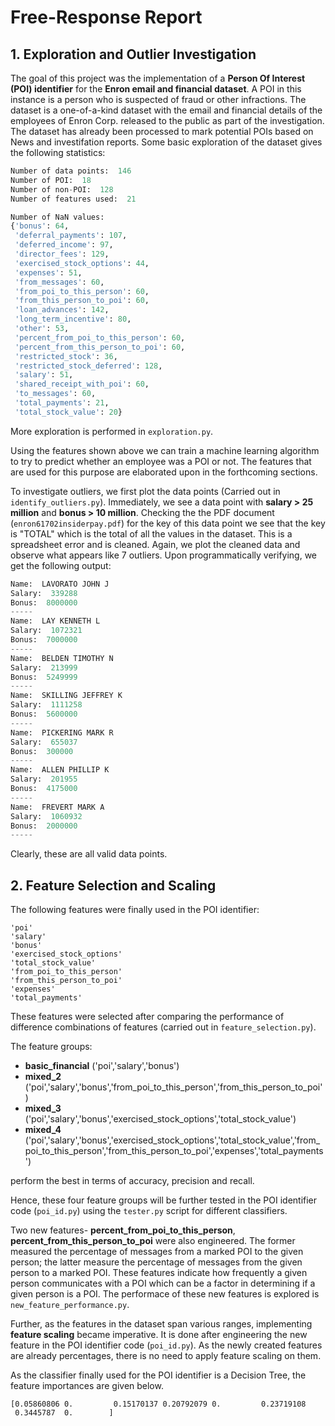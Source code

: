 # Free-Response Report

## 1. Exploration and Outlier Investigation

The goal of this project was the implementation of a **Person Of Interest (POI) identifier** for the **Enron email and financial dataset**. A POI in this instance is a person who is suspected of fraud or other infractions. The dataset is a one-of-a-kind dataset with the email and financial details of the employees of Enron Corp. released to the public as part of the investigation. The dataset has already been processed to mark potential POIs based on News and investifation reports. Some basic exploration of the dataset gives the following statistics:
```python
Number of data points:  146
Number of POI:  18
Number of non-POI:  128
Number of features used:  21

Number of NaN values:
{'bonus': 64,
 'deferral_payments': 107,
 'deferred_income': 97,
 'director_fees': 129,
 'exercised_stock_options': 44,
 'expenses': 51,
 'from_messages': 60,
 'from_poi_to_this_person': 60,
 'from_this_person_to_poi': 60,
 'loan_advances': 142,
 'long_term_incentive': 80,
 'other': 53,
 'percent_from_poi_to_this_person': 60,
 'percent_from_this_person_to_poi': 60,
 'restricted_stock': 36,
 'restricted_stock_deferred': 128,
 'salary': 51,
 'shared_receipt_with_poi': 60,
 'to_messages': 60,
 'total_payments': 21,
 'total_stock_value': 20}
```
More exploration is performed in `exploration.py`.

Using the features shown above we can train a machine learning algorithm to try to predict whether an employee was a POI or not. The features that are used for this purpose are elaborated upon in the forthcoming sections.

To investigate outliers, we first plot the data points (Carried out in `identify_outliers.py`). Immediately, we see a data point with **salary > 25 million** and **bonus > 10 million**. Checking the the PDF document (`enron61702insiderpay.pdf`) for the key of this data point we see that the key is "TOTAL" which is the total of all the values in the dataset. This is a spreadsheet error and is cleaned. Again, we plot the cleaned data and observe what appears like 7 outliers. Upon programmatically verifying, we get the following output:
```python
Name:  LAVORATO JOHN J
Salary:  339288
Bonus:  8000000
-----
Name:  LAY KENNETH L
Salary:  1072321
Bonus:  7000000
-----
Name:  BELDEN TIMOTHY N
Salary:  213999
Bonus:  5249999
-----
Name:  SKILLING JEFFREY K
Salary:  1111258
Bonus:  5600000
-----
Name:  PICKERING MARK R
Salary:  655037
Bonus:  300000
-----
Name:  ALLEN PHILLIP K
Salary:  201955
Bonus:  4175000
-----
Name:  FREVERT MARK A
Salary:  1060932
Bonus:  2000000
-----
```
Clearly, these are all valid data points.

## 2. Feature Selection and Scaling

The following features were finally used in the POI identifier:
```
'poi'
'salary'
'bonus'
'exercised_stock_options'
'total_stock_value'
'from_poi_to_this_person'
'from_this_person_to_poi'
'expenses'
'total_payments'
```
These features were selected after comparing the performance of difference combinations of features (carried out in `feature_selection.py`).

The feature groups:
* **basic_financial** ('poi','salary','bonus')
* **mixed_2** ('poi','salary','bonus','from_poi_to_this_person','from_this_person_to_poi')
* **mixed_3** ('poi','salary','bonus','exercised_stock_options','total_stock_value')
* **mixed_4** ('poi','salary','bonus','exercised_stock_options','total_stock_value','from_poi_to_this_person','from_this_person_to_poi','expenses','total_payments')

perform the best in terms of accuracy, precision and recall.

Hence, these four feature groups will be further tested in the POI identifier code (`poi_id.py`) using the `tester.py` script for different classifiers.

Two new features- **percent_from_poi_to_this_person**, **percent_from_this_person_to_poi** were also engineered. The former measured the percentage of messages from a marked POI to the given person; the latter measure the percentage of messages from the given person to a marked POI. These features indicate how frequently a given person communicates with a POI which can be a factor in determining if a given person is a POI. The performace of these new features is explored is `new_feature_performance.py`.

Further, as the features in the dataset span various ranges, implementing **feature scaling** became imperative. It is done after engineering the new feature in the POI identifier code (`poi_id.py`). As the newly created features are already percentages, there is no need to apply feature scaling on them.

As the classifier finally used for the POI identifier is a Decision Tree, the feature importances are given below.
```
[0.05860806 0.         0.15170137 0.20792079 0.         0.23719108
 0.3445787  0.        ]
```